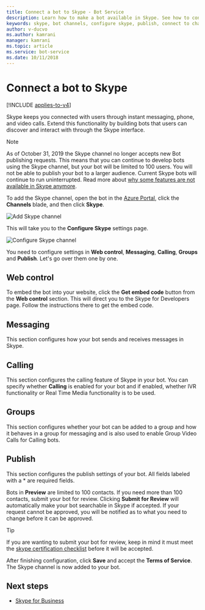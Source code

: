 ```yaml
---
title: Connect a bot to Skype - Bot Service
description: Learn how to make a bot available in Skype. See how to configure Skype settings so that users can interact with the bot through the Skype channel.
keywords: skype, bot channels, configure skype, publish, connect to channels
author: v-ducvo
ms.author: kamrani
manager: kamrani
ms.topic: article
ms.service: bot-service
ms.date: 10/11/2018
---
```


# Connect a bot to Skype

[!INCLUDE [applies-to-v4](includes/applies-to-v4-current.md)]

Skype keeps you connected with users through instant messaging, phone, and video calls. Extend this functionality by building bots that users can discover and interact with through the Skype interface.

>[!NOTE]
> As of October 31, 2019 the Skype channel no longer accepts new Bot publishing requests. This means that you can continue to develop bots using the Skype channel, but your bot will be limited to 100 users. You will not be able to publish your bot to a larger audience. Current Skype bots will continue to run uninterrupted. Read more about [why some features are not available in Skype anymore](https://support.skype.com/faq/fa12091/why-are-some-features-not-available-in-skype-anymore).

To add the Skype channel, open the bot in the [Azure Portal](https://portal.azure.com/), click the **Channels** blade, and then click **Skype**.

![Add Skype channel](~/media/channels/skype-addchannel.png)

This will take you to the **Configure Skype** settings page.

![Configure Skype channel](~/media/channels/skype_configure.png)

You need to configure settings in **Web control**, **Messaging**, **Calling**, **Groups** and **Publish**. Let's go over them one by one.

## Web control

To embed the bot into your website, click the **Get embed code** button from the **Web control** section. This will direct you to the Skype for Developers page. Follow the instructions there to get the embed code.

## Messaging

This section configures how your bot sends and receives messages in Skype.

## Calling

This section configures the calling feature of Skype in your bot. You can specify whether **Calling** is enabled for your bot and if enabled, whether IVR functionality or Real Time Media functionality is to be used.

## Groups

This section configures whether your bot can be added to a group and how it behaves in a group for messaging and is also used to enable Group Video Calls for Calling bots.

## Publish

This section configures the publish settings of your bot. All fields labeled with a * are required fields.

Bots in **Preview** are limited to 100 contacts. If you need more than 100 contacts, submit your bot for review. Clicking **Submit for Review** will automatically make your bot searchable in Skype if accepted. If your request cannot be approved, you will be notified as to what you need to change before it can be approved.

> [!TIP]
> If you are wanting to submit your bot for review, keep in mind it must meet the [skype certification checklist](https://github.com/Microsoft/skype-dev-bots/blob/master/certification/CHECKLIST.md) before it will be accepted.

After finishing configuration, click **Save** and accept the **Terms of Service**. The Skype channel is now added to your bot.

## Next steps

* [Skype for Business](bot-service-channel-connect-skypeforbusiness.md)
